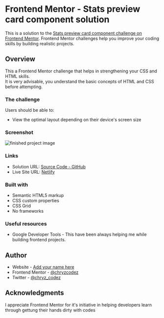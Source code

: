 # Frontend Mentor - Stats preview card component solution

This is a solution to the [Stats preview card component challenge on Frontend Mentor](https://www.frontendmentor.io/challenges/stats-preview-card-component-8JqbgoU62). Frontend Mentor challenges help you improve your coding skills by building realistic projects. 

## Overview
This a Frontend Mentor challenge that helps in strengthening your CSS and HTML skills.<br>
It is very advisable, you understand the basic concepts of HTML and CSS before attempting.

### The challenge

Users should be able to:

- View the optimal layout depending on their device's screen size

### Screenshot

![finished project image](https://github.com/chryzcodez/Frontend-Projects/blob/master/stats-preview-card-component-main/design/desktop-design.jpg)

### Links

- Solution URL: [Source Code - GitHub](https://github.com/chryzcodez/Frontend-Projects/tree/master/stats-preview-card-component-main)
- Live Site URL: [Netlify](https://frontend-mentor-stats-preview-card.netlify.app/)


### Built with

- Semantic HTML5 markup
- CSS custom properties
- CSS Grid
- No frameworks

### Useful resources

- Google Developer Tools - This have been always helping me while building frontend projects.

## Author

- Website - [Add your name here](https://www.your-site.com)
- Frontend Mentor - [@chryzcodez](https://www.frontendmentor.io/profile/chryzcodez)
- Twitter - [@chryz_codez](https://twitter.com/chryz_codez)

## Acknowledgments
I appreciate Frontend Mentor for it's initiative in helping developers learn through gettung their hands dirty with codes

